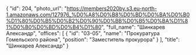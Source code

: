 {
    "id": 204,
    "photo_url": "https://members2020by.s3.eu-north-1.amazonaws.com/127976_%D0%A8%D0%B8%D0%BD%D0%BA%D0%B0%D1%80%D0%B5%D0%B2%D0%90%D0%BB%D0%B5%D0%BA%D1%81%D0%B0%D0%BD%D0%B4%D1%80",
    "full_name": "Шинкарев Александр",
    "offices": [
        {
            "id": "03-05",
            "name": "Прокуратура Гомельского района",
            "position": "Заместитель прокурора"
        }
    ],
    "title": "Шинкарев Александр"
}